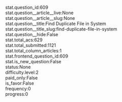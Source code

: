 stat.question_id:609  
stat.question__article__live:None  
stat.question__article__slug:None  
stat.question__title:Find Duplicate File in System  
stat.question__title_slug:find-duplicate-file-in-system  
stat.question__hide:False  
stat.total_acs:629  
stat.total_submitted:1121  
stat.total_column_articles:1  
stat.frontend_question_id:609  
stat.is_new_question:False  
status:None  
difficulty.level:2  
paid_only:False  
is_favor:False  
frequency:0  
progress:0  
